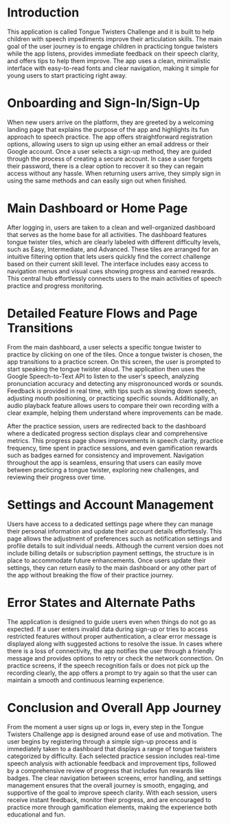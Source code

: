 # Introduction

This application is called Tongue Twisters Challenge and it is built to help children with speech impediments improve their articulation skills. The main goal of the user journey is to engage children in practicing tongue twisters while the app listens, provides immediate feedback on their speech clarity, and offers tips to help them improve. The app uses a clean, minimalistic interface with easy-to-read fonts and clear navigation, making it simple for young users to start practicing right away.

# Onboarding and Sign-In/Sign-Up

When new users arrive on the platform, they are greeted by a welcoming landing page that explains the purpose of the app and highlights its fun approach to speech practice. The app offers straightforward registration options, allowing users to sign up using either an email address or their Google account. Once a user selects a sign-up method, they are guided through the process of creating a secure account. In case a user forgets their password, there is a clear option to recover it so they can regain access without any hassle. When returning users arrive, they simply sign in using the same methods and can easily sign out when finished.

# Main Dashboard or Home Page

After logging in, users are taken to a clean and well-organized dashboard that serves as the home base for all activities. The dashboard features tongue twister tiles, which are clearly labeled with different difficulty levels, such as Easy, Intermediate, and Advanced. These tiles are arranged for an intuitive filtering option that lets users quickly find the correct challenge based on their current skill level. The interface includes easy access to navigation menus and visual cues showing progress and earned rewards. This central hub effortlessly connects users to the main activities of speech practice and progress monitoring.

# Detailed Feature Flows and Page Transitions

From the main dashboard, a user selects a specific tongue twister to practice by clicking on one of the tiles. Once a tongue twister is chosen, the app transitions to a practice screen. On this screen, the user is prompted to start speaking the tongue twister aloud. The application then uses the Google Speech-to-Text API to listen to the user's speech, analyzing pronunciation accuracy and detecting any mispronounced words or sounds. Feedback is provided in real time, with tips such as slowing down speech, adjusting mouth positioning, or practicing specific sounds. Additionally, an audio playback feature allows users to compare their own recording with a clear example, helping them understand where improvements can be made.

After the practice session, users are redirected back to the dashboard where a dedicated progress section displays clear and comprehensive metrics. This progress page shows improvements in speech clarity, practice frequency, time spent in practice sessions, and even gamification rewards such as badges earned for consistency and improvement. Navigation throughout the app is seamless, ensuring that users can easily move between practicing a tongue twister, exploring new challenges, and reviewing their progress over time.

# Settings and Account Management

Users have access to a dedicated settings page where they can manage their personal information and update their account details effortlessly. This page allows the adjustment of preferences such as notification settings and profile details to suit individual needs. Although the current version does not include billing details or subscription payment settings, the structure is in place to accommodate future enhancements. Once users update their settings, they can return easily to the main dashboard or any other part of the app without breaking the flow of their practice journey.

# Error States and Alternate Paths

The application is designed to guide users even when things do not go as expected. If a user enters invalid data during sign-up or tries to access restricted features without proper authentication, a clear error message is displayed along with suggested actions to resolve the issue. In cases where there is a loss of connectivity, the app notifies the user through a friendly message and provides options to retry or check the network connection. On practice screens, if the speech recognition fails or does not pick up the recording clearly, the app offers a prompt to try again so that the user can maintain a smooth and continuous learning experience.

# Conclusion and Overall App Journey

From the moment a user signs up or logs in, every step in the Tongue Twisters Challenge app is designed around ease of use and motivation. The user begins by registering through a simple sign-up process and is immediately taken to a dashboard that displays a range of tongue twisters categorized by difficulty. Each selected practice session includes real-time speech analysis with actionable feedback and improvement tips, followed by a comprehensive review of progress that includes fun rewards like badges. The clear navigation between screens, error handling, and settings management ensures that the overall journey is smooth, engaging, and supportive of the goal to improve speech clarity. With each session, users receive instant feedback, monitor their progress, and are encouraged to practice more through gamification elements, making the experience both educational and fun.
